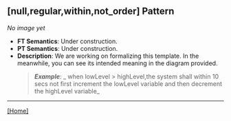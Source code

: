 ## [null,regular,within,not_order] Pattern
_No image yet_
 * **FT Semantics**: Under construction.
 * **PT Semantics**: Under construction.
 * **Description**: We are working on formalizing this template. In the meanwhile, you can see its intended meaning in the diagram provided.
   > **_Example_**: _  when lowLevel > highLevel,the system shall within 10 secs not first  increment the lowLevel variable and then  decrement the highLevel variable_   
***
[[Home]](../semantics.md)